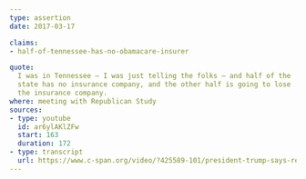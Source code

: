 ```yaml
---
type: assertion
date: 2017-03-17

claims:
- half-of-tennessee-has-no-obamacare-insurer

quote:
  I was in Tennessee — I was just telling the folks — and half of the
  state has no insurance company, and the other half is going to lose
  the insurance company.
where: meeting with Republican Study
sources:
- type: youtube
  id: ar6ylAKlZFw
  start: 163
  duration: 172
- type: transcript
  url: https://www.c-span.org/video/?425589-101/president-trump-says-republican-study-committee-now-backs-health-care-bill
---
```

